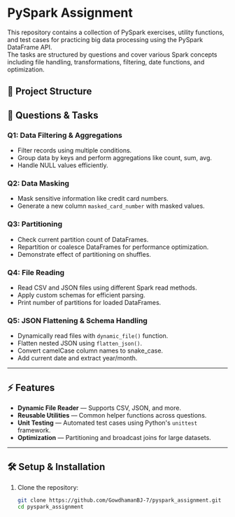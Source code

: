 # PySpark Assignment

This repository contains a collection of PySpark exercises, utility functions, and test cases for practicing big data processing using the PySpark DataFrame API.  
The tasks are structured by questions and cover various Spark concepts including file handling, transformations, filtering, date functions, and optimization.

## 📂 Project Structure

## 📜 Questions & Tasks

### **Q1: Data Filtering & Aggregations**
- Filter records using multiple conditions.
- Group data by keys and perform aggregations like count, sum, avg.
- Handle NULL values efficiently.

### **Q2: Data Masking**
- Mask sensitive information like credit card numbers.
- Generate a new column `masked_card_number` with masked values.

### **Q3: Partitioning**
- Check current partition count of DataFrames.
- Repartition or coalesce DataFrames for performance optimization.
- Demonstrate effect of partitioning on shuffles.

### **Q4: File Reading**
- Read CSV and JSON files using different Spark read methods.
- Apply custom schemas for efficient parsing.
- Print number of partitions for loaded DataFrames.

### **Q5: JSON Flattening & Schema Handling**
- Dynamically read files with `dynamic_file()` function.
- Flatten nested JSON using `flatten_json()`.
- Convert camelCase column names to snake_case.
- Add current date and extract year/month.
  
---

## ⚡ Features

- **Dynamic File Reader** — Supports CSV, JSON, and more.
- **Reusable Utilities** — Common helper functions across questions.
- **Unit Testing** — Automated test cases using Python's `unittest` framework.
- **Optimization** — Partitioning and broadcast joins for large datasets.

---

## 🛠️ Setup & Installation

1. Clone the repository:
   ```bash
   git clone https://github.com/GowdhamanBJ-7/pyspark_assignment.git
   cd pyspark_assignment
